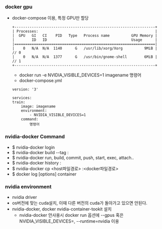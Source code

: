 ### docker gpu
- docker-compose 이용, 특정 GPU만 할당
    ```
    +-----------------------------------------------------------------+
    | Processes:                                                      |
    |  GPU   GI   CI    PID   Type   Process name          GPU Memory |
    |        ID   ID                                       Usage      |
    |=================================================================|
    |    0   N/A  N/A  1140      G   /usr/lib/xorg/Xorg          9MiB | // 0
    |    0   N/A  N/A  1377      G   /usr/bin/gnome-shell        6MiB | // 1
    +-----------------------------------------------------------------+
    ```

    - docker run -e NVIDIA_VISIBLE_DEVICES=1 imagename 명령어
    - docker-compose.yml
    ```
    version: '3'

    services:
    train:
        image: imagename
        environment:
            - NVIDIA_VISIBLE_DEVICES=1
        command:
            명령어
    ```


### nvidia-docker Command
- $ nvidia-docker login
- $ nvidia-docker build --tag <imagename>:<tagname>
- $ nvidia-docker run, build, commit, push, start, exec, attach..
- $ nvidia-docker history <imagename>:<tagname>
- $ nvidia-docker cp <host파일경로> <containername>:<docker파일경로>
- $ docker log [options] container

### nvidia environment
- nvidia driver
- os버전에 맞는 cuda설치, 이때 다른 버전의 cuda가 돌아가고 있으면 안된다.
- nvidia-docker, docker nvidia-container-tookit 설치
    - nvidia-docker 안사용시 docker run 옵션에 --gpus 혹은 NVIDIA_VISIBLE_DEVICES=, --runtime=nvidia 이용